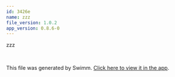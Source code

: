 ```yaml
---
id: 3426e
name: zzz
file_version: 1.0.2
app_version: 0.8.6-0
---
```


zzz

<br/>

This file was generated by Swimm. [Click here to view it in the app](https://swimm-web-app.web.app/repos/Z2l0aHViJTNBJTNBdGVzdC1naXRodWItYXBwJTNBJTNBc3dpbW1pbw==/docs/3426e).
